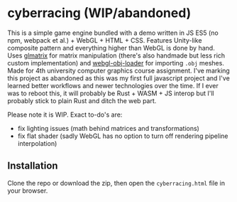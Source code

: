 # cyberracing (WIP/abandoned)

This is a simple game engine bundled with a demo written in JS ES5 (no npm, webpack et al.) + WebGL + HTML + CSS. Features Unity-like composite pattern and everything higher than WebGL is done by hand. Uses [glmatrix](http://glmatrix.net/) for matrix manipulation (there's also handmade but less rich custom implementation) and [webgl-obj-loader](https://github.com/frenchtoast747/WebGL-Obj-Loader) for importing `.obj` meshes. Made for 4th university computer graphics course assignment. I've marking this project as abandoned as this was my first full javascript project and I've learned better workflows and newer technologies over the time. If I ever was to reboot this, it will probably be Rust + WASM + JS interop but I'll probably stick to plain Rust and ditch the web part.

Please note it is WIP. Exact to-do's are:
* fix lighting issues (math behind matrices and transformations)
* fix flat shader (sadly WebGL has no option to turn off rendering pipeline interpolation)

## Installation

Clone the repo or download the zip, then open the `cyberracing.html` file in your browser.
